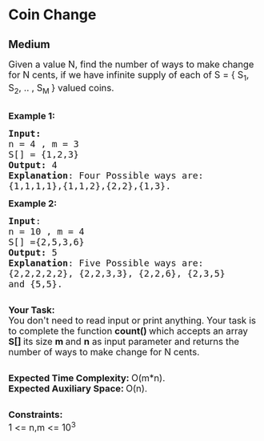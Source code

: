 # Coin Change
## Medium 
<div class="problem-statement" style="user-select: auto;">
                <p style="user-select: auto;"></p><p style="user-select: auto;"><span style="font-size: 18px; user-select: auto;">Given a value N, find the number of ways to make change for N cents, if we have infinite supply of each of S = { S<sub style="user-select: auto;">1</sub>, S<sub style="user-select: auto;">2</sub>, .. , S<sub style="user-select: auto;">M&nbsp;</sub>} valued coins. </span></p>

<p style="user-select: auto;"><br style="user-select: auto;">
<span style="font-size: 18px; user-select: auto;"><strong style="user-select: auto;">Example 1:</strong></span></p>

<pre style="user-select: auto;"><span style="font-size: 18px; user-select: auto;"><strong style="user-select: auto;">Input:</strong>
n = 4 , m = 3
S[] = {1,2,3}
<strong style="user-select: auto;">Output:</strong> 4
<strong style="user-select: auto;">Explanation</strong>: Four Possible ways are:
{1,1,1,1},{1,1,2},{2,2},{1,3}.</span>
</pre>

<p style="user-select: auto;"><span style="font-size: 18px; user-select: auto;"><strong style="user-select: auto;">Example 2:</strong></span></p>

<pre style="user-select: auto;"><span style="font-size: 18px; user-select: auto;"><strong style="user-select: auto;">Input</strong>:
n = 10 , m = 4
S[] ={2,5,3,6}
<strong style="user-select: auto;">Output:</strong> 5
<strong style="user-select: auto;">Explanation</strong>: Five Possible ways are:
{2,2,2,2,2}, {2,2,3,3}, {2,2,6}, {2,3,5} 
and {5,5}.
</span></pre>

<p style="user-select: auto;"><br style="user-select: auto;">
<span style="font-size: 18px; user-select: auto;"><strong style="user-select: auto;">Your Task:</strong><br style="user-select: auto;">
You don't need to read input or print anything. Your task is to complete the function&nbsp;<strong style="user-select: auto;">count()&nbsp;</strong>which accepts an array <strong style="user-select: auto;">S[] </strong>its size <strong style="user-select: auto;">m </strong>and <strong style="user-select: auto;">n</strong>&nbsp;as input parameter and returns the number of ways to make change for N cents.</span></p>

<p style="user-select: auto;"><br style="user-select: auto;">
<span style="font-size: 18px; user-select: auto;"><strong style="user-select: auto;">Expected Time Complexity:&nbsp;</strong>O(m*n).<br style="user-select: auto;">
<strong style="user-select: auto;">Expected Auxiliary Space:&nbsp;</strong>O(n). </span></p>

<p style="user-select: auto;"><br style="user-select: auto;">
<span style="font-size: 18px; user-select: auto;"><strong style="user-select: auto;">Constraints:</strong><br style="user-select: auto;">
1 &lt;= n,m &lt;= 10<sup style="user-select: auto;">3</sup></span></p>
 <p style="user-select: auto;"></p>
            </div>